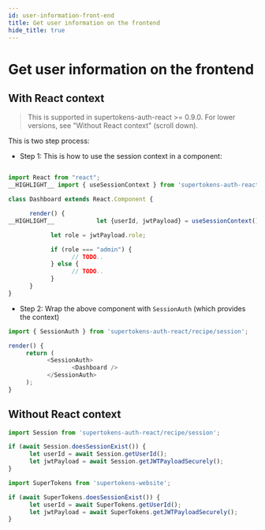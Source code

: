 ```yaml
---
id: user-information-front-end
title: Get user information on the frontend
hide_title: true
---
```


# Get user information on the frontend

<!--DOCUSAURUS_CODE_TABS-->
<!--With ReactJS-->
## With React context

> This is supported in supertokens-auth-react >= 0.9.0. For lower versions, see "Without React context" (scroll down).

This is two step process:
- Step 1: This is how to use the session context in a component:
```js

import React from "react";
__HIGHLIGHT__ import { useSessionContext } from 'supertokens-auth-react/recipe/session'; __END_HIGHLIGHT__

class Dashboard extends React.Component {

      render() {
__HIGHLIGHT__            let {userId, jwtPayload} = useSessionContext(); __END_HIGHLIGHT__

            let role = jwtPayload.role;

            if (role === "admin") {
                  // TODO..
            } else {
                  // TODO..
            }
      }
}
```

- Step 2: Wrap the above component with `SessionAuth` (which provides the context)

```js
import { SessionAuth } from 'supertokens-auth-react/recipe/session';

render() {
     return (
           <SessionAuth>
                  <Dashboard />
           </SessionAuth>
     );
}
```


## Without React context 
```js
import Session from 'supertokens-auth-react/recipe/session';

if (await Session.doesSessionExist()) {
      let userId = await Session.getUserId();
      let jwtPayload = await Session.getJWTPayloadSecurely();
}
```

<!--Plain JS-->
```js
import SuperTokens from 'supertokens-website';

if (await SuperTokens.doesSessionExist()) {
      let userId = await SuperTokens.getUserId();
      let jwtPayload = await SuperTokens.getJWTPayloadSecurely();
}
```

<!--END_DOCUSAURUS_CODE_TABS-->

